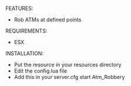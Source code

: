 FEATURES:
- Rob ATMs at defined points

REQUIREMENTS:
- ESX

INSTALLATION:
- Put the resource in your resources directory
- Edit the config.lua file
- Add this in your server.cfg
   start Atm_Robbery
